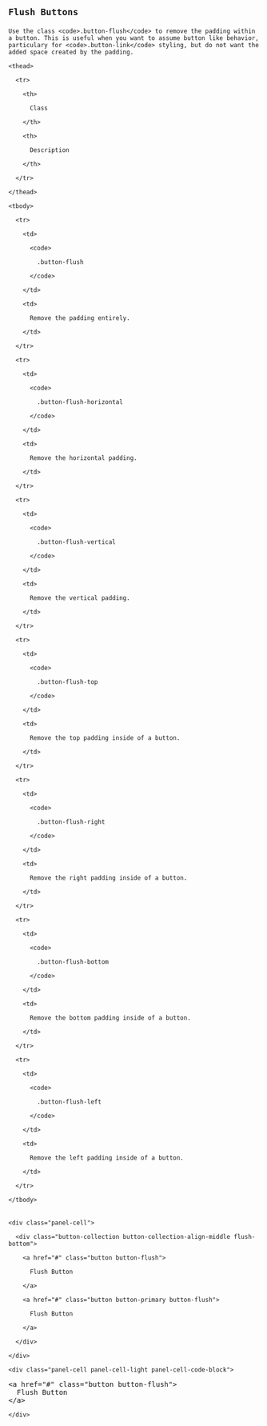 <!-- =================================================
BEGIN: Narrow Buttons
================================================== -->

<section id="buttons-flush">

  <h1>

    Flush Buttons

  </h1>

  <p>

    Use the class <code>.button-flush</code> to remove the padding within a button. This is useful when you want to assume button like behavior, particulary for <code>.button-link</code> styling, but do not want the added space created by the padding.

  </p>

  <table class="table short">

    <thead>

      <tr>

        <th>

          Class

        </th>

        <th>

          Description

        </th>

      </tr>

    </thead>

    <tbody>

      <tr>

        <td>

          <code>

            .button-flush

          </code>

        </td>

        <td>

          Remove the padding entirely.

        </td>

      </tr>

      <tr>

        <td>

          <code>

            .button-flush-horizontal

          </code>

        </td>

        <td>

          Remove the horizontal padding.

        </td>

      </tr>

      <tr>

        <td>

          <code>

            .button-flush-vertical

          </code>

        </td>

        <td>

          Remove the vertical padding.

        </td>

      </tr>

      <tr>

        <td>

          <code>

            .button-flush-top

          </code>

        </td>

        <td>

          Remove the top padding inside of a button.

        </td>

      </tr>

      <tr>

        <td>

          <code>

            .button-flush-right

          </code>

        </td>

        <td>

          Remove the right padding inside of a button.

        </td>

      </tr>

      <tr>

        <td>

          <code>

            .button-flush-bottom

          </code>

        </td>

        <td>

          Remove the bottom padding inside of a button.

        </td>

      </tr>

      <tr>

        <td>

          <code>

            .button-flush-left

          </code>

        </td>

        <td>

          Remove the left padding inside of a button.

        </td>

      </tr>

    </tbody>

  </table>

  <!-- =================================================
  BEGIN: Example
  ================================================== -->

  <div class="panel flush-bottom">

    <div class="panel-cell">

      <div class="button-collection button-collection-align-middle flush-bottom">

        <a href="#" class="button button-flush">

          Flush Button

        </a>

        <a href="#" class="button button-primary button-flush">

          Flush Button

        </a>

      </div>

    </div>

    <div class="panel-cell panel-cell-light panel-cell-code-block">

<pre class="prettyprint transparent flush lang-html">
&lt;a href="#" class="button button-flush"&gt;
  Flush Button
&lt;/a&gt;
</pre>

    </div>

  </div>

  <!-- =================================================
  END: Example
  ================================================== -->

</section>

<!-- =================================================
END: Narrow Buttons
================================================== -->
